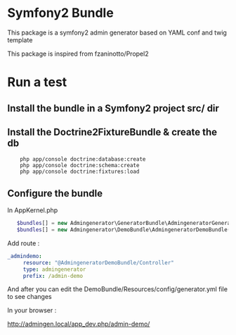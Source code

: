 # Symfony2 Bundle

This package is a symfony2 admin generator based on YAML conf and twig template

This package is inspired from fzaninotto/Propel2


# Run a test

## Install the bundle in a Symfony2 project src/ dir

## Install the Doctrine2FixtureBundle & create the db

```schell 
	php app/console doctrine:database:create
	php app/console doctrine:schema:create
	php app/console doctrine:fixtures:load	
```

## Configure the bundle

In AppKernel.php

```php
   $bundles[] = new Admingenerator\GeneratorBundle\AdmingeneratorGeneratorBundle();
   $bundles[] = new Admingenerator\DemoBundle\AdmingeneratorDemoBundle();
```

Add route :

```yml
_admindemo:
     resource: "@AdmingeneratorDemoBundle/Controller"
     type: admingenerator
     prefix: /admin-demo
```
And after you can edit the DemoBundle/Resources/config/generator.yml file to see changes

In your browser :

http://admingen.local/app_dev.php/admin-demo/


